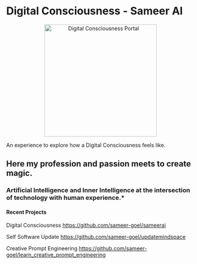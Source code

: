 # Digital Consciousness - Sameer AI

<div align="center">
  <a href="https://www.sameerai.com" aria-label="Go to Sameer AI">
    <img
      src="https://raw.githubusercontent.com/sameer-goel/sameerai/main/assets/icons/main-portal-entry.gif"
      alt="Digital Consciousness Portal"
      width="300"
      style="max-width:100%;height:auto;"
    />
  </a>
</div>

An experience to explore how a Digital Consciousness feels like.
## Here my profession and passion meets to create magic.
### Artificial Intelligence and Inner Intelligence at the intersection of technology with human experience.*

#### Recent Projects

Digital Consciousness
https://github.com/sameer-goel/sameerai

Self Software Update
https://github.com/sameer-goel/updatemindspace

Creative Prompt Engineering
https://github.com/sameer-goel/learn_creative_prompt_engineering
